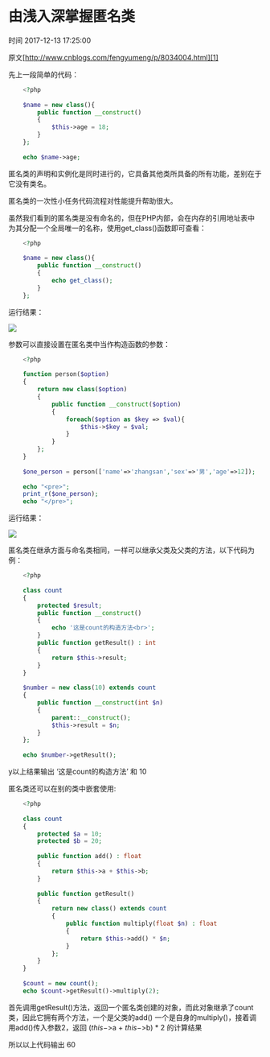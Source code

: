 # 由浅入深掌握匿名类

 时间 2017-12-13 17:25:00 

原文[http://www.cnblogs.com/fengyumeng/p/8034004.html][1]


先上一段简单的代码：

```php
    <?php
    
    $name = new class(){
        public function __construct()
        {
            $this->age = 18;
        }
    };
    
    echo $name->age;
```

匿名类的声明和实例化是同时进行的，它具备其他类所具备的所有功能，差别在于它没有类名。

匿名类的一次性小任务代码流程对性能提升帮助很大。

虽然我们看到的匿名类是没有命名的，但在PHP内部，会在内存的引用地址表中为其分配一个全局唯一的名称，使用get_class()函数即可查看：

```php
    <?php
    
    $name = new class(){
        public function __construct()
        {
            echo get_class();
        }
    };
```

运行结果：

 ![][3]

参数可以直接设置在匿名类中当作构造函数的参数：

```php
    <?php
    
    function person($option)
    {
        return new class($option)
        {
            public function __construct($option)
            {
                foreach($option as $key => $val){
                    $this->$key = $val;
                }
            }
        };
    }
    
    $one_person = person(['name'=>'zhangsan','sex'=>'男','age'=>12]);
    
    echo "<pre>";
    print_r($one_person);
    echo "</pre>";
```

运行结果：

 ![][4]

匿名类在继承方面与命名类相同，一样可以继承父类及父类的方法，以下代码为例：

```php
    <?php
    
    class count
    {
        protected $result;
        public function __construct()
        {
            echo '这是count的构造方法<br>';
        }
        public function getResult() : int
        {
            return $this->result;
        }
    }
    
    $number = new class(10) extends count
    {
        public function __construct(int $n)
        {
            parent::__construct();
            $this->result = $n;
        }
    };
    
    echo $number->getResult();
```

y以上结果输出 ‘这是count的构造方法’ 和 10

匿名类还可以在别的类中嵌套使用:

```php
    <?php
    
    class count
    {
        protected $a = 10;
        protected $b = 20;
    
        public function add() : float
        {
            return $this->a + $this->b;
        }
    
        public function getResult()
        {
            return new class() extends count
            {
                public function multiply(float $n) : float
                {
                    return $this->add() * $n;
                }
            };
        }
    }
    
    $count = new count();
    echo $count->getResult()->multiply(2);
```

首先调用getResult()方法，返回一个匿名类创建的对象，而此对象继承了count类，因此它拥有两个方法，一个是父类的add() 一个是自身的multiply()，接着调用add()传入参数2，返回 ($this->$a + $this->$b) * 2 的计算结果

所以以上代码输出 60


[1]: http://www.cnblogs.com/fengyumeng/p/8034004.html

[3]: https://img0.tuicool.com/iquQRzn.png
[4]: https://img0.tuicool.com/UJjAfuN.png